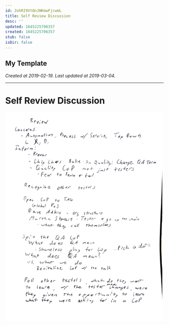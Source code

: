 ```yaml
---
id: 2ohRI9VtQnJWKmwFjcwmL
title: Self Review Discussion
desc: ''
updated: 1645225706357
created: 1645225706357
stub: false
isDir: false
---
```

My Template
---

_Created at 2019-02-19._
_Last updated at 2019-03-04._




---

# Self Review Discussion


![RB 2019-02-1909.jpg](assets/RB-2019-02-1909.jpg)

